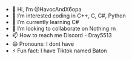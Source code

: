 - 👋 Hi, I’m @HavocAndX6opa
- 👀 I’m interested coding in C++, C, C#, Python
- 🌱 I’m currently learning C#
- 💞️ I’m looking to collaborate on Nothing rn
- 📫 How to reach me Discord - Dray5513
- 😄 Pronouns: I dont have
- ⚡ Fun fact: I have Tiktok named Baton
